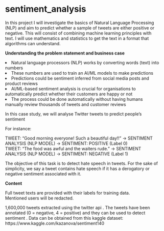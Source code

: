 # sentiment_analysis
<p>In this project I will investigate the basics of Natural Language Processing (NLP) and aim to predict whether a sample of tweets are either positive or negative. This will consist of combining machine learning principles with text. I will use mathematics and statistics to get the text in a format that algorithms can understand.
<p><b>Understanding the problem statement and business case</b>
<p><li>Natural language processors (NLP) works by converting words (text) into numbers
<li>These numbers are used to train an AI/ML models to make predictions
<li>Predictions could be sentiment inferred from social media posts and product reviews
<li>AI/ML-based sentiment analysis is crucial for organisations to automatically predict whether their customers are happy or not
<li>The process could be done automatically without having humans manually review thousands of tweets and customer reviews
<p>In this case study, we will analyse Twitter tweets to predict people’s sentiment
<p>For instance:
<p>TWEET: “Good morning everyone! Such a beautiful day!!” -> SENTIMENT ANALYSIS (NLP MODEL) -> SENTIMENT: POSITIVE (Label 0)
<br>TWEET: “The food was awful and the waiters rude.” -> SENTIMENT ANALYSIS (NLP MODEL) -> SENTIMENT: NEGATIVE (Label 1)
<p>The objective of this task is to detect hate speech in tweets. For the sake of simplicity, we say a tweet contains hate speech if it has a derogatory or negative sentiment associated with it.
  <p><b>Content</b><p>
Full tweet texts are provided with their labels for training data.<br>
Mentioned users will be redacted.<br>
<p>1,600,000 tweets extracted using the twitter api . The tweets have been annotated (0 = negative, 4 = positive) and they can be used to detect sentiment .
Data can be obtained from this kaggle dataset: https://www.kaggle.com/kazanova/sentiment140
